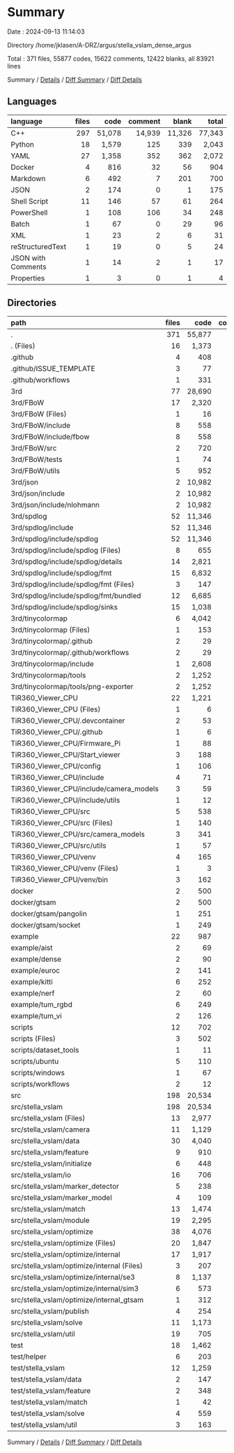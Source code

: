 # Summary

Date : 2024-09-13 11:14:03

Directory /home/jklasen/A-DRZ/argus/stella_vslam_dense_argus

Total : 371 files,  55877 codes, 15622 comments, 12422 blanks, all 83921 lines

Summary / [Details](details.md) / [Diff Summary](diff.md) / [Diff Details](diff-details.md)

## Languages
| language | files | code | comment | blank | total |
| :--- | ---: | ---: | ---: | ---: | ---: |
| C++ | 297 | 51,078 | 14,939 | 11,326 | 77,343 |
| Python | 18 | 1,579 | 125 | 339 | 2,043 |
| YAML | 27 | 1,358 | 352 | 362 | 2,072 |
| Docker | 4 | 816 | 32 | 56 | 904 |
| Markdown | 6 | 492 | 7 | 201 | 700 |
| JSON | 2 | 174 | 0 | 1 | 175 |
| Shell Script | 11 | 146 | 57 | 61 | 264 |
| PowerShell | 1 | 108 | 106 | 34 | 248 |
| Batch | 1 | 67 | 0 | 29 | 96 |
| XML | 1 | 23 | 2 | 6 | 31 |
| reStructuredText | 1 | 19 | 0 | 5 | 24 |
| JSON with Comments | 1 | 14 | 2 | 1 | 17 |
| Properties | 1 | 3 | 0 | 1 | 4 |

## Directories
| path | files | code | comment | blank | total |
| :--- | ---: | ---: | ---: | ---: | ---: |
| . | 371 | 55,877 | 15,622 | 12,422 | 83,921 |
| . (Files) | 16 | 1,373 | 61 | 206 | 1,640 |
| .github | 4 | 408 | 16 | 37 | 461 |
| .github/ISSUE_TEMPLATE | 3 | 77 | 7 | 28 | 112 |
| .github/workflows | 1 | 331 | 9 | 9 | 349 |
| 3rd | 77 | 28,690 | 10,910 | 5,098 | 44,698 |
| 3rd/FBoW | 17 | 2,320 | 894 | 539 | 3,753 |
| 3rd/FBoW (Files) | 1 | 16 | 0 | 7 | 23 |
| 3rd/FBoW/include | 8 | 558 | 317 | 115 | 990 |
| 3rd/FBoW/include/fbow | 8 | 558 | 317 | 115 | 990 |
| 3rd/FBoW/src | 2 | 720 | 151 | 128 | 999 |
| 3rd/FBoW/tests | 1 | 74 | 25 | 14 | 113 |
| 3rd/FBoW/utils | 5 | 952 | 401 | 275 | 1,628 |
| 3rd/json | 2 | 10,982 | 7,844 | 2,075 | 20,901 |
| 3rd/json/include | 2 | 10,982 | 7,844 | 2,075 | 20,901 |
| 3rd/json/include/nlohmann | 2 | 10,982 | 7,844 | 2,075 | 20,901 |
| 3rd/spdlog | 52 | 11,346 | 1,806 | 2,169 | 15,321 |
| 3rd/spdlog/include | 52 | 11,346 | 1,806 | 2,169 | 15,321 |
| 3rd/spdlog/include/spdlog | 52 | 11,346 | 1,806 | 2,169 | 15,321 |
| 3rd/spdlog/include/spdlog (Files) | 8 | 655 | 278 | 208 | 1,141 |
| 3rd/spdlog/include/spdlog/details | 14 | 2,821 | 229 | 507 | 3,557 |
| 3rd/spdlog/include/spdlog/fmt | 15 | 6,832 | 1,144 | 1,212 | 9,188 |
| 3rd/spdlog/include/spdlog/fmt (Files) | 3 | 147 | 40 | 31 | 218 |
| 3rd/spdlog/include/spdlog/fmt/bundled | 12 | 6,685 | 1,104 | 1,181 | 8,970 |
| 3rd/spdlog/include/spdlog/sinks | 15 | 1,038 | 155 | 242 | 1,435 |
| 3rd/tinycolormap | 6 | 4,042 | 366 | 315 | 4,723 |
| 3rd/tinycolormap (Files) | 1 | 153 | 0 | 63 | 216 |
| 3rd/tinycolormap/.github | 2 | 29 | 0 | 11 | 40 |
| 3rd/tinycolormap/.github/workflows | 2 | 29 | 0 | 11 | 40 |
| 3rd/tinycolormap/include | 1 | 2,608 | 61 | 64 | 2,733 |
| 3rd/tinycolormap/tools | 2 | 1,252 | 305 | 177 | 1,734 |
| 3rd/tinycolormap/tools/png-exporter | 2 | 1,252 | 305 | 177 | 1,734 |
| TiR360_Viewer_CPU | 22 | 1,221 | 206 | 294 | 1,721 |
| TiR360_Viewer_CPU (Files) | 1 | 6 | 5 | 3 | 14 |
| TiR360_Viewer_CPU/.devcontainer | 2 | 53 | 6 | 6 | 65 |
| TiR360_Viewer_CPU/.github | 1 | 6 | 5 | 2 | 13 |
| TiR360_Viewer_CPU/Firmware_Pi | 1 | 88 | 2 | 20 | 110 |
| TiR360_Viewer_CPU/Start_viewer | 3 | 188 | 34 | 65 | 287 |
| TiR360_Viewer_CPU/config | 1 | 106 | 0 | 0 | 106 |
| TiR360_Viewer_CPU/include | 4 | 71 | 20 | 29 | 120 |
| TiR360_Viewer_CPU/include/camera_models | 3 | 59 | 8 | 23 | 90 |
| TiR360_Viewer_CPU/include/utils | 1 | 12 | 12 | 6 | 30 |
| TiR360_Viewer_CPU/src | 5 | 538 | 9 | 110 | 657 |
| TiR360_Viewer_CPU/src (Files) | 1 | 140 | 0 | 25 | 165 |
| TiR360_Viewer_CPU/src/camera_models | 3 | 341 | 6 | 74 | 421 |
| TiR360_Viewer_CPU/src/utils | 1 | 57 | 3 | 11 | 71 |
| TiR360_Viewer_CPU/venv | 4 | 165 | 125 | 59 | 349 |
| TiR360_Viewer_CPU/venv (Files) | 1 | 3 | 0 | 1 | 4 |
| TiR360_Viewer_CPU/venv/bin | 3 | 162 | 125 | 58 | 345 |
| docker | 2 | 500 | 17 | 30 | 547 |
| docker/gtsam | 2 | 500 | 17 | 30 | 547 |
| docker/gtsam/pangolin | 1 | 251 | 8 | 15 | 274 |
| docker/gtsam/socket | 1 | 249 | 9 | 15 | 273 |
| example | 22 | 987 | 338 | 339 | 1,664 |
| example/aist | 2 | 69 | 2 | 21 | 92 |
| example/dense | 2 | 90 | 42 | 32 | 164 |
| example/euroc | 2 | 141 | 10 | 36 | 187 |
| example/kitti | 6 | 252 | 105 | 96 | 453 |
| example/nerf | 2 | 60 | 36 | 28 | 124 |
| example/tum_rgbd | 6 | 249 | 96 | 90 | 435 |
| example/tum_vi | 2 | 126 | 47 | 36 | 209 |
| scripts | 12 | 702 | 74 | 243 | 1,019 |
| scripts (Files) | 3 | 502 | 42 | 152 | 696 |
| scripts/dataset_tools | 1 | 11 | 1 | 1 | 13 |
| scripts/ubuntu | 5 | 110 | 29 | 59 | 198 |
| scripts/windows | 1 | 67 | 0 | 29 | 96 |
| scripts/workflows | 2 | 12 | 2 | 2 | 16 |
| src | 198 | 20,534 | 3,775 | 5,791 | 30,100 |
| src/stella_vslam | 198 | 20,534 | 3,775 | 5,791 | 30,100 |
| src/stella_vslam (Files) | 13 | 2,977 | 722 | 937 | 4,636 |
| src/stella_vslam/camera | 11 | 1,129 | 159 | 329 | 1,617 |
| src/stella_vslam/data | 30 | 4,040 | 897 | 987 | 5,924 |
| src/stella_vslam/feature | 9 | 910 | 166 | 198 | 1,274 |
| src/stella_vslam/initialize | 6 | 448 | 93 | 137 | 678 |
| src/stella_vslam/io | 16 | 706 | 87 | 208 | 1,001 |
| src/stella_vslam/marker_detector | 5 | 238 | 16 | 55 | 309 |
| src/stella_vslam/marker_model | 4 | 109 | 8 | 43 | 160 |
| src/stella_vslam/match | 13 | 1,474 | 262 | 441 | 2,177 |
| src/stella_vslam/module | 19 | 2,295 | 520 | 639 | 3,454 |
| src/stella_vslam/optimize | 38 | 4,076 | 487 | 1,143 | 5,706 |
| src/stella_vslam/optimize (Files) | 20 | 1,847 | 350 | 493 | 2,690 |
| src/stella_vslam/optimize/internal | 17 | 1,917 | 123 | 586 | 2,626 |
| src/stella_vslam/optimize/internal (Files) | 3 | 207 | 30 | 78 | 315 |
| src/stella_vslam/optimize/internal/se3 | 8 | 1,137 | 43 | 336 | 1,516 |
| src/stella_vslam/optimize/internal/sim3 | 6 | 573 | 50 | 172 | 795 |
| src/stella_vslam/optimize/internal_gtsam | 1 | 312 | 14 | 64 | 390 |
| src/stella_vslam/publish | 4 | 254 | 68 | 88 | 410 |
| src/stella_vslam/solve | 11 | 1,173 | 257 | 399 | 1,829 |
| src/stella_vslam/util | 19 | 705 | 33 | 187 | 925 |
| test | 18 | 1,462 | 225 | 384 | 2,071 |
| test/helper | 6 | 203 | 3 | 65 | 271 |
| test/stella_vslam | 12 | 1,259 | 222 | 319 | 1,800 |
| test/stella_vslam/data | 2 | 147 | 29 | 24 | 200 |
| test/stella_vslam/feature | 2 | 348 | 37 | 89 | 474 |
| test/stella_vslam/match | 1 | 42 | 0 | 16 | 58 |
| test/stella_vslam/solve | 4 | 559 | 118 | 147 | 824 |
| test/stella_vslam/util | 3 | 163 | 38 | 43 | 244 |

Summary / [Details](details.md) / [Diff Summary](diff.md) / [Diff Details](diff-details.md)